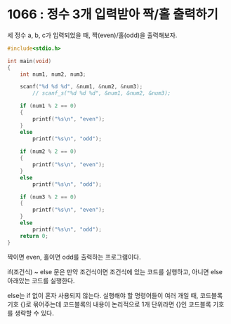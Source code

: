 # 1066 : 정수 3개 입력받아 짝/홀 출력하기
세 정수 a, b, c가 입력되었을 때, 짝(even)/홀(odd)을 출력해보자.

```c
#include<stdio.h>

int main(void)
{
	int num1, num2, num3;

	scanf("%d %d %d", &num1, &num2, &num3);
		// scanf_s("%d %d %d", &num1, &num2, &num3);

	if (num1 % 2 == 0)
	{
		printf("%s\n", "even");
	}
	else
		printf("%s\n", "odd");
		
	if (num2 % 2 == 0)
	{
		printf("%s\n", "even");
	}
	else
		printf("%s\n", "odd");

	if (num3 % 2 == 0)
	{
		printf("%s\n", "even");
	}
	else
		printf("%s\n", "odd");
	return 0;
}
```
짝이면 even, 홀이면 odd를 출력하는 프로그램이다.

if(조건식) ~ else 문은 만약 조건식이면 조건식에 있는 코드를 실행하고, 아니면 else 아래있는 코드를 실행한다.

else는 if 없이 혼자 사용되지 않는다. 실행해야 할 명령어들이 여러 개일 때, 코드블록 기호 {}로 묶어주는데 코드블록의 내용이 논리적으로 1개 단위라면 {}인 코드블록 기호를 생략할 수 있다.